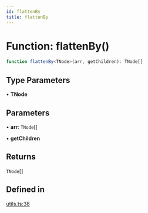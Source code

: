 ```yaml
---
id: flattenBy
title: flattenBy
---
```


# Function: flattenBy()

```ts
function flattenBy<TNode>(arr, getChildren): TNode[]
```

## Type Parameters

• **TNode**

## Parameters

• **arr**: `TNode`[]

• **getChildren**

## Returns

`TNode`[]

## Defined in

[utils.ts:38](https://github.com/TanStack/table/blob/b1e6b79157b0debc7222660572b06c8b857f4605/packages/table-core/src/utils.ts#L38)
